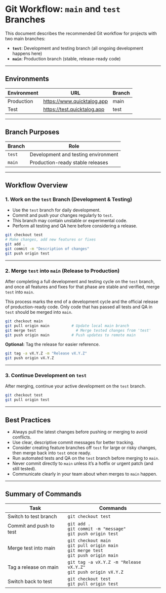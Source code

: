 # Git Workflow: `main` and `test` Branches

This document describes the recommended Git workflow for projects with two main branches:

- **`test`**: Development and testing branch (all ongoing development happens here)
- **`main`**: Production branch (stable, release-ready code)

---

## Environments

| Environment | URL                         | Branch |
| ----------- | --------------------------- | ------ |
| Production  | https://www.quicktalog.app  | main   |
| Test        | https://test.quicktalog.app | test   |

---

## Branch Purposes

| Branch | Role                                |
| ------ | ----------------------------------- |
| `test` | Development and testing environment |
| `main` | Production-ready stable releases    |

---

## Workflow Overview

### 1. Work on the `test` Branch (Development & Testing)

- Use the `test` branch for daily development.
- Commit and push your changes regularly to `test`.
- This branch may contain unstable or experimental code.
- Perform all testing and QA here before considering a release.

```bash
git checkout test
# Make changes, add new features or fixes
git add .
git commit -m "Description of changes"
git push origin test
```

---

### 2. Merge `test` into `main` (Release to Production)

After completing a full development and testing cycle on the `test` branch, and once all features and fixes for that phase are stable and verified, merge `test` into `main`.

This process marks the end of a development cycle and the official release of production-ready code. Only code that has passed all tests and QA in `test` should be merged into `main`.

```bash
git checkout main
git pull origin main          # Update local main branch
git merge test                  # Merge tested changes from 'test'
git push origin main          # Push updates to remote main
```

**Optional:** Tag the release for easier reference.

```bash
git tag -a vX.Y.Z -m "Release vX.Y.Z"
git push origin vX.Y.Z
```

---

### 3. Continue Development on `test`

After merging, continue your active development on the `test` branch.

```bash
git checkout test
git pull origin test
```

---

## Best Practices

- Always pull the latest changes before pushing or merging to avoid conflicts.
- Use clear, descriptive commit messages for better tracking.
- Consider creating feature branches off `test` for large or risky changes, then merge back into `test` once ready.
- Run automated tests and QA on the `test` branch before merging to `main`.
- Never commit directly to `main` unless it’s a hotfix or urgent patch (and still tested).
- Communicate clearly in your team about when merges to `main` happen.

---

## Summary of Commands

| Task                    | Commands                                                                                    |
| ----------------------- | ------------------------------------------------------------------------------------------- |
| Switch to test branch   | `git checkout test`                                                                         |
| Commit and push to test | `git add .`<br>`git commit -m "message"`<br>`git push origin test`                          |
| Merge test into main    | `git checkout main`<br>`git pull origin main`<br>`git merge test`<br>`git push origin main` |
| Tag a release on main   | `git tag -a vX.Y.Z -m "Release vX.Y.Z"`<br>`git push origin vX.Y.Z`                         |
| Switch back to test     | `git checkout test`<br>`git pull origin test`                                               |
